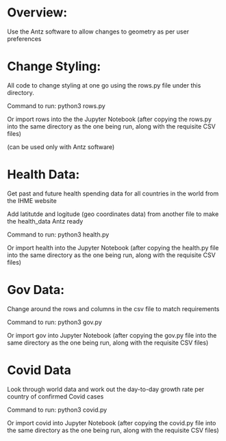 # Overview:

Use the Antz software to allow changes to geometry as per user preferences


# Change Styling:

All code to change styling at one go using the rows.py file under this directory.

Command to run: python3 rows.py

Or import rows into the the Jupyter Notebook (after copying the rows.py into the same directory as the one being run, along with the requisite CSV files)

(can be used only with Antz software)


# Health Data:

Get past and future health spending data for all countries in the world from the IHME website

Add latitutde and logitude (geo coordinates data) from another file to make the health_data Antz ready

Command to run: python3 health.py

Or import health into the Jupyter Notebook (after copying the health.py file into the same directory as the one being run, along with the requisite CSV files)


# Gov Data:

Change around the rows and columns in the csv file to match requirements

Command to run: python3 gov.py

Or import gov into Jupyter Notebook (after copying the gov.py file into the same directory as the one being run, along with the requisite CSV files)

# Covid Data

Look through world data and work out the day-to-day growth rate per country of confirmed Covid cases

Command to run: python3 covid.py

Or import covid into Jupyter Notebook (after copying the covid.py file into the same directory as the one being run, along with the requisite CSV files)



